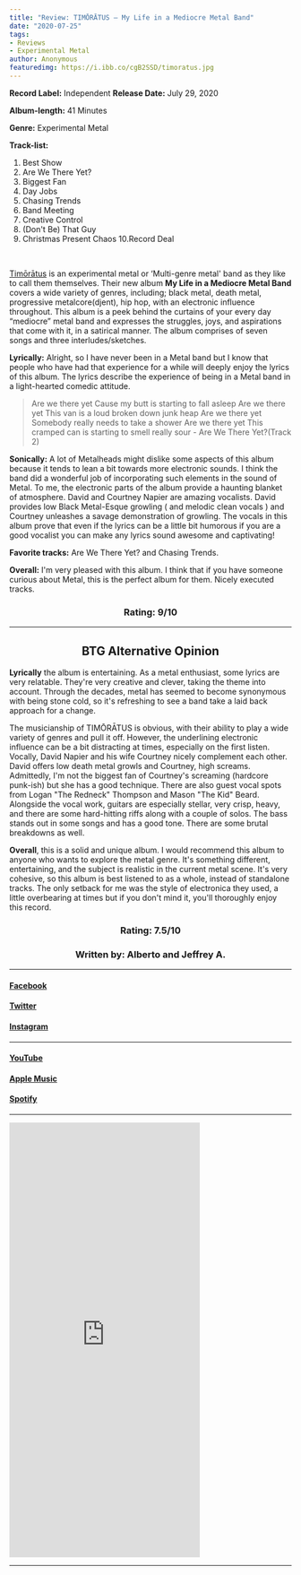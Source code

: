 ```yaml
---
title: "Review: TIMŌRĀTUS – My Life in a Mediocre Metal Band"
date: "2020-07-25"
tags:
- Reviews
- Experimental Metal
author: Anonymous
featuredimg: https://i.ibb.co/cgB2SSD/timoratus.jpg
---
```


**Record Label:** Independent 
**Release Date:** July 29, 2020

**Album-length:** 41 Minutes

**Genre:** Experimental Metal

**Track-list:**

1. Best Show 
2. Are We There Yet? 
3. Biggest Fan 
4. Day Jobs
5. Chasing Trends 
6. Band Meeting 
7. Creative Control 
8. (Don't Be) That Guy 
9. Christmas Present Chaos 
10.Record Deal

 

[Timōrātus](https://timoratus.bandcamp.com/music) is an experimental metal or ‘Multi-genre metal' band as they like to call them themselves. Their new album **My Life in a Mediocre Metal Band** covers a wide variety of genres, including; black metal, death metal, progressive metalcore(djent), hip hop, with an electronic influence throughout. This album is a peek behind the curtains of your every day “mediocre” metal band and expresses the struggles, joys, and aspirations that come with it, in a satirical manner. The album comprises of seven songs and three interludes/sketches.

**Lyrically:** Alright, so I have never been in a Metal band but I know that people who have had that experience for a while will deeply enjoy the lyrics of this album. The lyrics describe the experience of being in a Metal band in a light-hearted comedic attitude.

> Are we there yet Cause my butt is starting to fall asleep Are we there yet This van is a loud broken down junk heap Are we there yet Somebody really needs to take a shower Are we there yet This cramped can is starting to smell really sour - Are We There Yet?(Track 2)

**Sonically:** A lot of Metalheads might dislike some aspects of this album because it tends to lean a bit towards more electronic sounds. I think the band did a wonderful job of incorporating such elements in the sound of Metal. To me, the electronic parts of the album provide a haunting blanket of atmosphere. David and Courtney Napier are amazing vocalists. David provides low Black Metal-Esque growling ( and melodic clean vocals ) and Courtney unleashes a savage demonstration of growling. The vocals in this album prove that even if the lyrics can be a little bit humorous if you are a good vocalist you can make any lyrics sound awesome and captivating!

**Favorite tracks:** Are We There Yet? and Chasing Trends.

**Overall:** I'm very pleased with this album. I think that if you have someone curious about Metal, this is the perfect album for them. Nicely executed tracks.

 <h3 style="text-align:center;">Rating: 9/10</h3>

* * *

<h2 style="text-align:center;">BTG Alternative Opinion</h2>

**Lyrically** the album is entertaining. As a metal enthusiast, some lyrics are very relatable. They're very creative and clever, taking the theme into account. Through the decades, metal has seemed to become synonymous with being stone cold, so it's refreshing to see a band take a laid back approach for a change.

The musicianship of TIMŌRĀTUS is obvious, with their ability to play a wide variety of genres and pull it off. However, the underlining electronic influence can be a bit distracting at times, especially on the first listen. Vocally, David Napier and his wife Courtney nicely complement each other. David offers low death metal growls and Courtney, high screams. Admittedly, I'm not the biggest fan of Courtney's screaming (hardcore punk-ish) but she has a good technique. There are also guest vocal spots from Logan "The Redneck" Thompson and Mason "The Kid" Beard. Alongside the vocal work, guitars are especially stellar, very crisp, heavy, and there are some hard-hitting riffs along with a couple of solos. The bass stands out in some songs and has a good tone. There are some brutal breakdowns as well.

**Overall**, this is a solid and unique album. I would recommend this album to anyone who wants to explore the metal genre. It's something different, entertaining, and the subject is realistic in the current metal scene. It's very cohesive, so this album is best listened to as a whole, instead of standalone tracks. The only setback for me was the style of electronica they used, a little overbearing at times but if you don't mind it, you'll thoroughly enjoy this record.

 <h3 style="text-align:center;">Rating: 7.5/10</h3>

<h3 style="text-align:center;">Written by: Alberto and Jeffrey A.</h3>

* * *

#### **[Facebook](https://web.facebook.com/timoratus.music)**

#### **[Twitter](https://twitter.com/TIMORATUS_MUSIC)**

#### **[Instagram](https://www.instagram.com/timoratus.music/)**

* * *

#### **[YouTube](https://www.youtube.com/channel/UCPvX8lljQ9-a52uRoTqaCMA/videos?view_as=subscriber)**

#### **[Apple Music](https://apple.co/3fj3h8t)**

#### **[Spotify](https://spoti.fi/3hMKEev)**

<hr>
<iframe style="border: 0; width: 340px; height: 776px;" src="https://bandcamp.com/EmbeddedPlayer/album=3057457752/size=large/bgcol=ffffff/linkcol=0687f5/transparent=true/" seamless><a href="https://timoratus.bandcamp.com/album/my-life-in-a-mediocre-metal-band">My Life in a Mediocre Metal Band by TIMŌRĀTUS</a></iframe>

* * *

